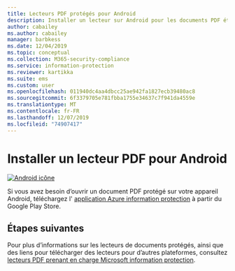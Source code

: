 ```yaml
---
title: Lecteurs PDF protégés pour Android
description: Installer un lecteur sur Android pour les documents PDF étiquetés pour la classification et la protection
author: cabailey
ms.author: cabailey
manager: barbkess
ms.date: 12/04/2019
ms.topic: conceptual
ms.collection: M365-security-compliance
ms.service: information-protection
ms.reviewer: kartikka
ms.suite: ems
ms.custom: user
ms.openlocfilehash: 011940dc4aa4dbcc25ae942fa1827ecb39480ac8
ms.sourcegitcommit: 6f3379705e781fbba1755e34637c7f941da4559e
ms.translationtype: MT
ms.contentlocale: fr-FR
ms.lasthandoff: 12/07/2019
ms.locfileid: "74907417"
---
```

# <a name="install-a-pdf-reader-for-android"></a>Installer un lecteur PDF pour Android

[![Android icône](../media/develop/android-icon.png)](https://go.microsoft.com/fwlink/?LinkId=325340)

Si vous avez besoin d’ouvrir un document PDF protégé sur votre appareil Android, téléchargez l' [application Azure information protection](https://go.microsoft.com/fwlink/?LinkId=325340) à partir du Google Play Store.

## <a name="next-steps"></a>Étapes suivantes

Pour plus d’informations sur les lecteurs de documents protégés, ainsi que des liens pour télécharger des lecteurs pour d’autres plateformes, consultez [lecteurs PDF prenant en charge Microsoft information protection](protected-pdf-readers.md).

